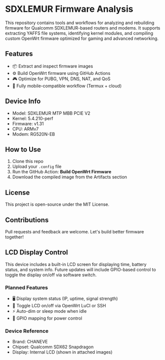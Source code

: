 # SDXLEMUR Firmware Analysis

This repository contains tools and workflows for analyzing and rebuilding firmware for Qualcomm SDXLEMUR-based routers and modems. It supports extracting YAFFS file systems, identifying kernel modules, and compiling custom OpenWrt firmware optimized for gaming and advanced networking.

## Features

- 📦 Extract and inspect firmware images
- ⚙️ Build OpenWrt firmware using GitHub Actions
- 🎮 Optimize for PUBG, VPN, DNS, NAT, and QoS
- 📱 Fully mobile-compatible workflow (Termux + cloud)

## Device Info

- Model: SDXLEMUR MTP MBB PCIE V2
- Kernel: 5.4.210-perf
- Firmware: v1.31
- CPU: ARMv7
- Modem: RG520N-EB

## How to Use

1. Clone this repo
2. Upload your `.config` file
3. Run the GitHub Action: **Build OpenWrt Firmware**
4. Download the compiled image from the Artifacts section

## License

This project is open-source under the MIT License.

## Contributions

Pull requests and feedback are welcome. Let's build better firmware together!

## LCD Display Control

This device includes a built-in LCD screen for displaying time, battery status, and system info. Future updates will include GPIO-based control to toggle the display on/off via software switch.

### Planned Features

- 🖥️ Display system status (IP, uptime, signal strength)
- 🔘 Toggle LCD on/off via OpenWrt LuCI or SSH
- ⚡ Auto-dim or sleep mode when idle
- 🔌 GPIO mapping for power control

### Device Reference

- Brand: CHANEVE
- Chipset: Qualcomm SDX62 Snapdragon
- Display: Internal LCD (shown in attached images)
